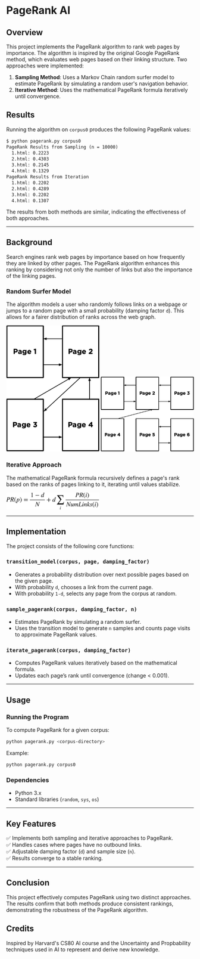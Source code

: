 # PageRank AI

## Overview
This project implements the PageRank algorithm to rank web pages by importance. The algorithm is inspired by the original Google PageRank method, which evaluates web pages based on their linking structure. Two approaches were implemented:
1. **Sampling Method**: Uses a Markov Chain random surfer model to estimate PageRank by simulating a random user's navigation behavior.
2. **Iterative Method**: Uses the mathematical PageRank formula iteratively until convergence.

## Results
Running the algorithm on `corpus0` produces the following PageRank values:

```
$ python pagerank.py corpus0
PageRank Results from Sampling (n = 10000)
  1.html: 0.2223
  2.html: 0.4303
  3.html: 0.2145
  4.html: 0.1329
PageRank Results from Iteration
  1.html: 0.2202
  2.html: 0.4289
  3.html: 0.2202
  4.html: 0.1307
```

The results from both methods are similar, indicating the effectiveness of both approaches.

---

## Background
Search engines rank web pages by importance based on how frequently they are linked by other pages. The PageRank algorithm enhances this ranking by considering not only the number of links but also the importance of the linking pages.

### Random Surfer Model
The algorithm models a user who randomly follows links on a webpage or jumps to a random page with a small probability (damping factor `d`). This allows for a fairer distribution of ranks across the web graph.

<img src="https://github.com/apiyarali/PageRank-AI/blob/aded483b32d84ef23ad9ae77e81a19082e883ca5/screenshots/random_surfer.png" alt="Minesweeper AI Game" width="250">
<img src="https://github.com/apiyarali/PageRank-AI/blob/aded483b32d84ef23ad9ae77e81a19082e883ca5/screenshots/random_surfer_network_disconnected.png" alt="Minesweeper AI Game" width="250">

### Iterative Approach
The mathematical PageRank formula recursively defines a page's rank based on the ranks of pages linking to it, iterating until values stabilize.

<img src="https://github.com/apiyarali/PageRank-AI/blob/aded483b32d84ef23ad9ae77e81a19082e883ca5/screenshots/iterative.png" alt="Minesweeper AI Game" width="250">

---

## Implementation
The project consists of the following core functions:

### `transition_model(corpus, page, damping_factor)`
- Generates a probability distribution over next possible pages based on the given page.
- With probability `d`, chooses a link from the current page.
- With probability `1-d`, selects any page from the corpus at random.

### `sample_pagerank(corpus, damping_factor, n)`
- Estimates PageRank by simulating a random surfer.
- Uses the transition model to generate `n` samples and counts page visits to approximate PageRank values.

### `iterate_pagerank(corpus, damping_factor)`
- Computes PageRank values iteratively based on the mathematical formula.
- Updates each page’s rank until convergence (change < 0.001).

---

## Usage
### Running the Program
To compute PageRank for a given corpus:
```sh
python pagerank.py <corpus-directory>
```
Example:
```sh
python pagerank.py corpus0
```

### Dependencies
- Python 3.x
- Standard libraries (`random`, `sys`, `os`)

---

## Key Features
✅ Implements both sampling and iterative approaches to PageRank.  
✅ Handles cases where pages have no outbound links.  
✅ Adjustable damping factor (`d`) and sample size (`n`).  
✅ Results converge to a stable ranking.  

---

## Conclusion
This project effectively computes PageRank using two distinct approaches. The results confirm that both methods produce consistent rankings, demonstrating the robustness of the PageRank algorithm.

## Credits
Inspired by Harvard's CS80 AI course and the Uncertainty and Propbability techniques used in AI to represent and derive new knowledge.
